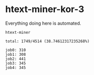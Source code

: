 # htext-miner-kor-3

Everything doing here is automated.

```
htext-miner

total: 1749/4514 (38.74612317235268%)

job0: 310
job1: 308
job2: 441
job3: 345
job4: 345
```